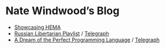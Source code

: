 # Nate Windwood’s Blog

* [Showcasing HEMA](https://github.com/natewind/articles/blob/master/2021-10-25-Showcasing-HEMA)
* [Russian Libertarian Playlist](https://github.com/natewind/articles/blob/master/2021-10-09-Russian-Libertarian-Playlist.md) / [Telegraph](https://telegra.ph/Russian-Libertarian-Playlist-10-07)
* [A Dream of the Perfect Programming Language](https://github.com/natewind/articles/blob/master/2021-06-26-A-Dream-of-the-Perfect-Programming-Language.md) / [Telegraph](https://telegra.ph/A-Dream-of-the-Perfect-Programming-Language-06-26)
